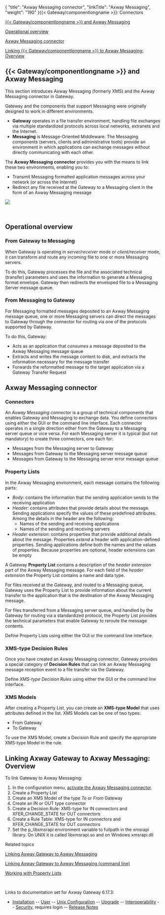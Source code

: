 {
    "title": "Axway Messaging connector",
    "linkTitle": "Axway Messaging",
    "weight": "190"
}{{< Gateway/componentlongname  >}}: Connectors

[{{< Gateway/componentlongname  >}} and Axway Messaging](#Gateway_and_Messaging)

[Operational overview](#Operational_overview)

[Axway Messaging connector](#Messaging_connector_concepts)

[Linking {{< Gateway/componentlongname  >}} to Axway Messaging: Overview](#Linking_Gateway_Messaging)

<span id="Gateway_and_Messaging"></span>

## {{< Gateway/componentlongname  >}} and Axway Messaging

This section introduces Axway Messaging (formerly XMS) and the Axway Messaging connector in Gateway.

Gateway and the components that support Messaging were originally designed to work in different environments.

-   **Gateway** operates in a file transfer environment, handling file exchanges via multiple standardized protocols across local networks, extranets and the Internet.
-   <span style="font-weight: bold;">Messaging</span> is Message-Oriented Middleware. The Messaging components (servers, clients and administrative tools) provide an environment in which applications can exchange messages without directly communicating with each other.

The <span style="font-weight: bold;">Axway Messaging connector</span> provides you with the means to link these two environments, enabling you to:

-   Transmit Messaging formatted application messages across your network (or across the Internet)
-   Redirect any file received at the Gateway to a Messaging client in the form of an Axway Messaging message

<img src="/Images/Gateway/XMSConnector2.png" class="maxWidth" />

 

<span id="Operational_overview"></span>

## Operational overview

### From Gateway to Messaging

When Gateway is operating in <span style="font-style: italic;">server/receiver</span> mode or <span style="font-style: italic;">client/receiver</span> mode, it can transform and route any incoming file to one or more Messaging servers.

To do this, Gateway processes the file and the associated technical (transfer) parameters and uses the information to generate a Messaging format envelope. Gateway then redirects the enveloped file to a Messaging Server message queue.

### From Messaging to Gateway

For Messaging formatted messages deposited to an Axway Messaging message queue, one or more Messaging servers can direct the messages to Gateway through the connector for routing via one of the protocols supported by Gateway.

To do this, Gateway:

-   Acts as an application that <span style="font-style: italic;">consumes</span> a message deposited to the Axway Messaging message queue
-   Extracts and writes the message content to disk, and extracts the information necessary for the message transfer
-   Forwards the reformatted message to the target application via a Gateway Transfer Request

<span id="Messaging_connector_concepts"></span>

## Axway Messaging connector

### Connectors

An <span style="font-style: italic;">Axway Messaging connector</span> is a group of technical components that enables Gateway and Messaging to exchange data. You define connectors using either the GUI or the command line interface. Each connector operates in a single direction either from the Gateway to a Messaging server queue or vice versa. For each Messaging server it is typical (but not mandatory) to create three connectors, one each for:

-   Messages from the Messaging server to Gateway
-   Messages from Gateway to the Messaging server message queue
-   Messages from Gateway to the Messaging server error message queue

### Property Lists

In the Axway Messaging environment, each message contains the following parts:

-   <span style="font-style: italic;">Body</span>: contains the information that the sending application sends to the receiving application
-   <span style="font-style: italic;">Header</span>: contains attributes that provide details about the message. Sending applications specify the values of these predefined attributes. Among the details in the header are the following:
    -   Names of the sending and receiving applications
    -   Names of the sending and receiving servers
-   <span style="font-style: italic;">Header extension</span>: contains properties that provide additional details about the message. Properties <span style="font-style: italic;">extend</span> a header with application-defined properties. Sending applications define both the names and the values of properties. Because properties are optional, header extensions can be empty

A Gateway <span style="font-weight: bold;">Property List</span> contains a description of the <span style="font-style: italic;">header extension</span> part of the Axway Messaging message. For each field of the <span style="font-style: italic;">header extension</span> the Property List contains a name and data type.

For files received at the Gateway, and routed to a Messaging queue, Gateway uses the Property List to provide information about the current transfer to the application that is the destination of the Axway Messaging message.

For files transferred from a Messaging server queue, and handled by the Gateway for routing via a standardized protocol, the Property List provides the technical parameters that enable Gateway to reroute the message contents.

Define Property Lists using either the GUI or the command line interface.

### XMS-type Decision Rules

Once you have created an Axway Messaging connector, Gateway provides a special category of <span style="font-weight: bold;">Decision Rules</span> that can link an Axway Messaging message reception event to a file transfer via the Gateway.

Define <span style="font-style: italic;">XMS-type Decision Rules</span> using either the GUI or the command line interface.

### XMS Models

After creating a Property List, you can create an <span style="font-weight: bold;">XMS-type Model</span> that uses attributes defined in the list. XMS Models can be one of two types:

-   From Gateway
-   To Gateway

To use the XMS Model, create a Decision Rule and specify the appropriate XMS-type Model in the rule.

<span id="Linking_Gateway_Messaging"></span>

## Linking <span class="mc-variable axway_variables.Component_Long_Name variable">Axway Gateway</span> to Axway Messaging: Overview

To link Gateway to Axway Messaging:

1.  In the configuration menu, [activate the Axway Messaging connector](../../configuration_start_here/config_connectors#olh_connectivity_xms).
2.  Create a Property List
3.  Create an XMS Model of the type <span style="font-style: italic;">To</span> or <span style="font-style: italic;">From</span> Gateway
4.  Create an IN or OUT type connector
5.  Create a Decision Rule: XMS-type for IN connectors and XFER\_CHANGE\_STATE for OUT connectors
6.  Create a Rule Table: XMS-type for IN connectors and XFER\_CHANGE\_STATE for OUT connectors
7.  Set the <span class="code">p\_libxmsrapi</span> environment variable to <span class="code">fullpath</span> in the <span class="code">xmsrapi</span> library. On UNIX it is called <span class="code">libxmsrapi.so</span> and on Windows<span class="code"> xmsrapi.dll</span>

Related topics

[Linking <span class="mc-variable axway_variables.Component_Long_Name variable">Axway Gateway</span> to Axway Messaging](messaging_working_with)

[Linking <span class="mc-variable axway_variables.Component_Long_Name variable">Axway Gateway</span> to Axway Messaging (command line)](messaging_working_with_cli)

[Working with Property Lists](../../transfers_start_here/parameters_start_here/models_start_here/managing_property_lists)

 

Links to documentation set for Axway Gateway <span class="mc-variable axway_variables.Release_Number variable">6.17.3</span>:

-   [Installation](/bundle/Gateway_6173_InstallationGuide_allOS_en_HTML5/page/Content/start_page.htm) -- [User](/bundle/Gateway_6173_UsersGuide_allOS_en_HTML5/page/Content/start_page.htm) -- [Unix Configuration](/bundle/Gateway_6173_ConfigurationGuide_UNIX_en_HTML5/page/Content/start_page.htm) -- [Upgrade](/bundle/Gateway_6173_UpgradeGuide_allOS_en_HTML5/page/Content/start_page.htm) -- [Interoperability](/bundle/Gateway_6173_InteroperabilityGuide_allOS_en_HTML5/page/Content/start_page.htm) -- [Security](/bundle/Gateway_6173_SecurityGuide_allOS_en_HTML5/page/Content/start_page.htm), requires login -- [Release Notes](/bundle/Gateway_6173_ReleaseNotes_allOS_en_HTML5/page/Content/Gateway_ReleaseNotes_allOS_en.htm)
